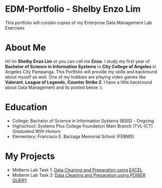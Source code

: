 # EDM-Portfolio - Shelby Enzo Lim
This portfolio will contain copies of my Enterprise Data Management Lab Exercises
# About Me
Hi! Im **Shelby Enzo Lim** or you can call me **Enzo**. I study my first year of **Bachelor of Science in Information Systems** in **City College of Angeles** in Angeles City Pampanga. 
This Portfolio will provide my skills and backround about myself as well. One of my hobbies are playing video games like **Valorant**, **League of Legends**, **Counter Strike 2**. I have a little backround about Data Management and its posted below :).
# Education
- College: Bachelor of Science in Information Systems (BSIS) - Ongoing
- Highschool: Systems Plus College Foundation Main Branch (TVL-ICT) _Graduated With Honors_
- Elementary: Francisco E. Barzaga Memorial School (FEBMS)
# My Projects
 - Midterm Lab Task 1: [Data Cleaning and Preparation using EXCEL](https://github.com/Enzofxd/enzofxd/blob/55d947daf860a675866e4a3325e211f4074f92fa/Midterm1/readme.md)
 - Midterm Lab Task 2: [Data Cleaning and Preparation using POWER QUERY](https://github.com/Enzofxd/enzofxd/tree/1cc57fd8c3a1fd0b21cefc6debb8fb9fc20feb90/Midterm2)
